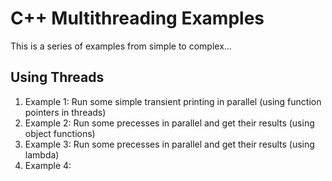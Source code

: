 # C++ Multithreading Examples

This is a series of examples from simple to complex...

## Using Threads

1. Example 1: Run some simple transient printing in parallel (using function pointers in threads)
2. Example 2: Run some precesses in parallel and get their results (using object functions)
3. Example 3: Run some precesses in parallel and get their results (using lambda)
4. Example 4: 
